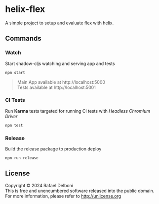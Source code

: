 # helix-flex
A simple project to setup and evaluate flex with helix.

## Commands

### Watch
Start shadow-cljs watching and serving app and tests
```bash
npm start
```
> Main App available at http://localhost:5000  
> Tests available at http://localhost:5001  

### CI Tests
Run **Karma** tests targeted for running CI tests with *Headless Chromium Driver*
```bash
npm test
```

### Release
Build the release package to production deploy
```bash
npm run release
```

## License
Copyright © 2024 Rafael Delboni  
This is free and unencumbered software released into the public domain. For more information, please refer to http://unlicense.org
